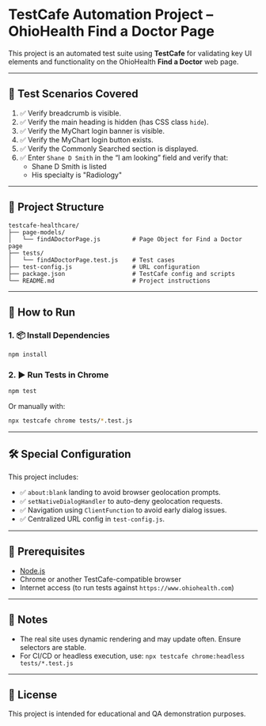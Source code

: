 # TestCafe Automation Project – OhioHealth Find a Doctor Page

This project is an automated test suite using **TestCafe** for validating key UI elements and functionality on the OhioHealth **Find a Doctor** web page.

---

## 🧪 Test Scenarios Covered

1. ✅ Verify breadcrumb is visible.
2. ✅ Verify the main heading is hidden (has CSS class `hide`).
3. ✅ Verify the MyChart login banner is visible.
4. ✅ Verify the MyChart login button exists.
5. ✅ Verify the Commonly Searched section is displayed.
6. ✅ Enter `Shane D Smith` in the “I am looking” field and verify that:
   - Shane D Smith is listed
   - His specialty is "Radiology"

---

## 📁 Project Structure

```
testcafe-healthcare/
├── page-models/
│   └── findADoctorPage.js         # Page Object for Find a Doctor page
├── tests/
│   └── findADoctorPage.test.js    # Test cases
├── test-config.js                 # URL configuration
├── package.json                   # TestCafe config and scripts
└── README.md                      # Project instructions
```

---

## 🚀 How to Run

### 1. 📦 Install Dependencies

```bash
npm install
```

### 2. ▶️ Run Tests in Chrome

```bash
npm test
```

Or manually with:

```bash
npx testcafe chrome tests/*.test.js
```

---

## 🛠️ Special Configuration

This project includes:

- ✅ `about:blank` landing to avoid browser geolocation prompts.
- ✅ `setNativeDialogHandler` to auto-deny geolocation requests.
- ✅ Navigation using `ClientFunction` to avoid early dialog issues.
- ✅ Centralized URL config in `test-config.js`.

---

## 🔧 Prerequisites

- [Node.js](https://nodejs.org/en/download/)
- Chrome or another TestCafe-compatible browser
- Internet access (to run tests against `https://www.ohiohealth.com`)

---

## 🧹 Notes

- The real site uses dynamic rendering and may update often. Ensure selectors are stable.
- For CI/CD or headless execution, use: `npx testcafe chrome:headless tests/*.test.js`

---

## 📄 License

This project is intended for educational and QA demonstration purposes.
